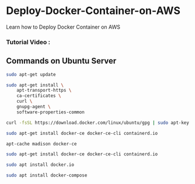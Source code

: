 # Deploy-Docker-Container-on-AWS
Learn how to Deploy Docker Container on AWS 





### Tutorial Video :


## Commands on Ubuntu Server  

```bash
sudo apt-get update
```

```bash
sudo apt-get install \
    apt-transport-https \
    ca-certificates \
    curl \
    gnupg-agent \
    software-properties-common
```

```bash
curl -fsSL https://download.docker.com/linux/ubuntu/gpg | sudo apt-key add -
```

```bash
sudo apt-get install docker-ce docker-ce-cli containerd.io
```



```bash
apt-cache madison docker-ce
```


```bash
sudo apt-get install docker-ce docker-ce-cli containerd.io
```


```bash
sudo apt install docker.io
```


```bash
sudo apt install docker-compose
```


